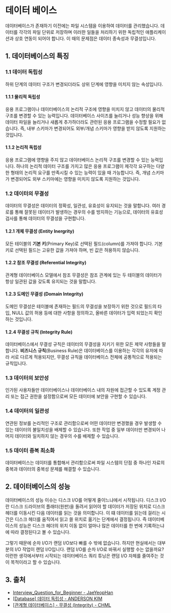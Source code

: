 # 데이터 베이스

데이터베이스가 존재하기 이전에는 파일 시스템을 이용하여 데이터를 관리했습니다. 데이터를 각각의 파일 단위로 저장하며 이러한 일들을 처리하기 위한 독립적인 애플리케이션과 상호 연동이 되어야 합니다. 이 때의 문제점은 데이터 종속성과 무결성입니다.

## 1. 데이터베이스의 특징

### 1.1 데이터 독립성

하위 단계의 데이터 구조가 변경되더라도 상위 단계에 영향을 미치지 않는 속성입니다.

#### 1.1.1 물리적 독립성

응용 프로그램이나 데이터베이스의 논리적 구조에 영향을 미치지 않고 데이터의 물리적 구조를 변경할 수 있는 능력입니다. 데이터베이스 사이즈를 늘리거나 성능 향상을 위해 데이터 파일을 늘리거나 새롭게 추가하더라도 관련된 응용 프로그램을 수정할 필요가 없습니다. 즉, 내부 스키마가 변경되어도 외부/개념 스키마가 영향을 받지 않도록 지원하는 것입니다.

#### 1.1.2 논리적 독립성

응용 프로그램에 영향을 주지 않고 데이터베이스 논리적 구조를 변경할 수 있는 능력입니다. 하나의 논리적 데이터 구조를 가지고 많은 응용 프로그램이 제각각 요구하는 다양한 형태의 논리적 요구를 만족시킬 수 있는 능력이 있을 때 가능합니다. 즉, 개념 스키마가 변경되어도 외부 스키마에는 영향을 미치지 않도록 지원하는 것입니다.

### 1.2 데이터의 무결성

데이터의 무결성은 데이터의 정확성, 일관성, 유효성이 유지되는 것을 말합니다. 여러 경로를 통해 잘못된 데이터가 발생하는 경우의 수를 방지하는 기능으로, 데이터의 유효성 검사를 통해 데이터의 무결성을 구현합니다.

#### 1.2.1 개체 무결성 (Entity Inergrity)

모든 테이블의 **기본 키**(Primary Key)로 선택된 필드(column)를 가져야 합니다. 기본 키로 선택된 필드는 고유한 값을 가져야 하며, 빈 값은 허용하지 않습니다.

#### 1.2.2 참조 무결성 (Referential Integrity)

관계형 데이터베이스 모델에서 참조 무결성은 참조 관계에 있는 두 테이블의 데이터가 항상 일관된 값을 갖도록 유지되는 것을 말합니다.

#### 1.2.3 도메인 무결성 (Domain Integrity)

도메인 무결성은 테이블에 존재하는 필드의 무결성을 보장하기 위한 것으로 필드의 타입, NULL 값의 허용 등에 대한 사항을 정의하고, 올바른 데이터가 입력 되었는지 확인하는 것입니다.

#### 1.2.4 무결성 규칙 (Integrity Rule)

데이터베이스에서 무결성 규칙은 데이터의 무결성을 지키기 위한 모든 제약 사항들을 말합니다. **비즈니스 규칙**(Business Rule)은 데이터베이스를 이용하는 각각의 유저에 따라 서로 다르게 적용되지만, 무결성 규칙을 데이터베이스 전체에 공통적으로 적용되는 규칙입니다.

### 1.3 데이터의 보안성

인가된 사용자들만 데이터베이스나 데이터베이스 내의 자원에 접근할 수 있도록 계정 관리 또는 접근 권한을 설정함으로써 모든 데이터에 보안을 구현할 수 있습니다.

### 1.4 데이터의 일관성

연관된 정보를 논리적인 구조로 관리함으로써 어떤 데이터만 변경했을 경우 발생할 수 있는 데이터의 불일치성을 배제할 수 있습니다. 또한 작업 중 일부 데이터만 변경되어 나머지 데이터와 일치하지 않는 경우의 수를 배제할 수 있습니다.

### 1.5 데이터 중복 최소화

데이터베이스는 데이터를 통합해서 관리함으로써 파일 시스템의 단점 중 하나인 자료의 중복과 데이터의 중복성 문제를 해결할 수 있습니다.

## 2. 데이터베이스의 성능

데이터베이스의 성능 이슈는 디스크 I/O를 어떻게 줄이느냐에서 시작됩니다. 디스크 I/O란 디스크 드라이브의 플래터(원판)을 돌려서 읽어야 할 데이터가 저장된 위치로 디스크 헤더를 이동시킨 다음 데이터를 읽는 것을 의미합니다. 이 떄 데이터를 읽는데 걸리는 시간은 디스크 헤더를 움직여서 읽고 쓸 위치로 옮기는 단계에서 결정됩니다. 즉 데이터베이스의 성능은 디스크 헤더의 위치 이동 없이 얼마나 많은 데이터를 한 번에 기록하는냐에 따라 결정된다고 볼 수 있습니다.

그렇기 때문에 순차 I/O가 랜덤 I/O보다 빠를 수 밖에 없습니다. 하지만 현실에서는 대부분의 I/O 작업이 랜덤 I/O입니다. 랜덤 I/O를 순차 I/O로 바꿔서 실행할 수는 없을까요? 이런한 생각에서부터 시작되는 데이터베이스 쿼리 튜닝은 랜덤 I/O 자체를 줄여주는 것이 목적이라고 할 수 있습니다.

## 3. 출처

- [Interview_Question_for_Beginner - JaeYeopHan](https://github.com/JaeYeopHan/Interview_Question_for_Beginner/tree/master/Database#index)
- [[Database] 데이터 독립성 - ANDERSON KIM](http://itnovice1.blogspot.com/2019/02/database_3.html)
- [[관계형 데이터베이스] - 무결성 (Integrity) - CHML](https://untitledtblog.tistory.com/123)
